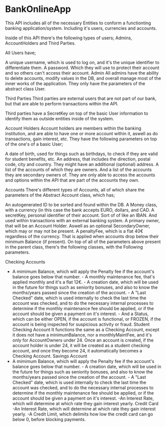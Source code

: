 # BankOnlineApp
This API includes all of the necessary Entities to conform a functionting banking application/system. Including it's users, currencies and accounts.

Inside of this API there's the following types of users; Admins, AccountHolders and Third Parties.

All Users have;

A unique username, which is used to log on, and it's the unique identifier to differentiate them. A password. Which they will use to protect their account and so others can't access their account.
Admin
All admins have the ability to delete accounts, modify values in the DB, and overall manage most of the inner works of the application. They only have the parameters of the abstract class User.

Third Parties
Third parties are external users that are not part of our bank, but that are able to perform transactions within the API.

Third parties have a SecretKey on top of the basic User information to identify them as outside entities inside of the system.

Account Holders
Account holders are members within the banking institution, and are able to have one or more account within it, aswell as do transactions, gain interest, etc. They have the following parameters on top of the one's of a basic User;

A date of birth, used for things such as birthdays, to check if they are valid for student benefits, etc.
An address, that includes the direction, postal code, city and country.
They might have an additional (optional) address.
A list of the accounts of which they are owners.
And a list of the accounts they are secondary owners of.
They are only able to access the accounts and options within the API that are part of the accounts they own.

Accounts
There's different types of Accounts, all of which share the parameters of the Abstract Account class, which has;

An autogenerated ID to be sorted and found within the DB.
A Money class, with a currency (in this case the bank accepts EURO, dollars, and CAD.
A secretKey, personal identifier of their account. Sort of of like an IBAN. And used within transactions with an external banking system.
A primary owner, that will be an Account Holder.
Aswell as an optional SecondaryOwner, which may or may not be present.
A penaltyFee, which is a flat 40€ regardless of the currency. That is applied when accounts drop below their minimum Balance (if present).
On top of all of the parameters above present in the parent class, there's the following classes, with the Following parameters.

Checking Accounts
- A mimimum Balance, which will apply the Penalty fee if the account's balance goes below that number. - A monthly maintenance fee, that's applied monthly and it's a flat 12€. - A creation date, which will be used in the future for things such as seniority bonuses, and also to know the months/years passed since the creation of the account. - A "Last Checked" date, which is used internally to check the last time the account was checked, and to do the necessary internal processes to determine if the monthly maintenance fee should be applied, or if the account should be given a payment on it's interest. - And a Status, which can be either OPEN, if the account is functional, or FROZEN, if the account is being inspected for suspicious activity or fraud.
Student Checking Account
It functions the same as a Checking Account, except it does not have a minimumBalance, nor a monthlyMaintFee, and it's only for AccountOwners under 24. Once an account is created, if the account holder is under 24, it will be created as a student checking account, and once they become 24, it automatically becomes a Checking Account.
Savings Account
- A mimimum Balance, which will apply the Penalty fee if the account's balance goes below that number. - A creation date, which will be used in the future for things such as seniority bonuses, and also to know the months/years passed since the creation of the account. - A "Last Checked" date, which is used internally to check the last time the account was checked, and to do the necessary internal processes to determine if the monthly maintenance fee should be applied, or if the account should be given a payment on it's interest. -An Interest Rate, which will determine at which rate they gain interest yearly.
Credit Card
-An Interest Rate, which will determine at which rate they gain interest yearly. -A Credit Limit, which delimits how low the credit card can go below 0, before blocking payments.
